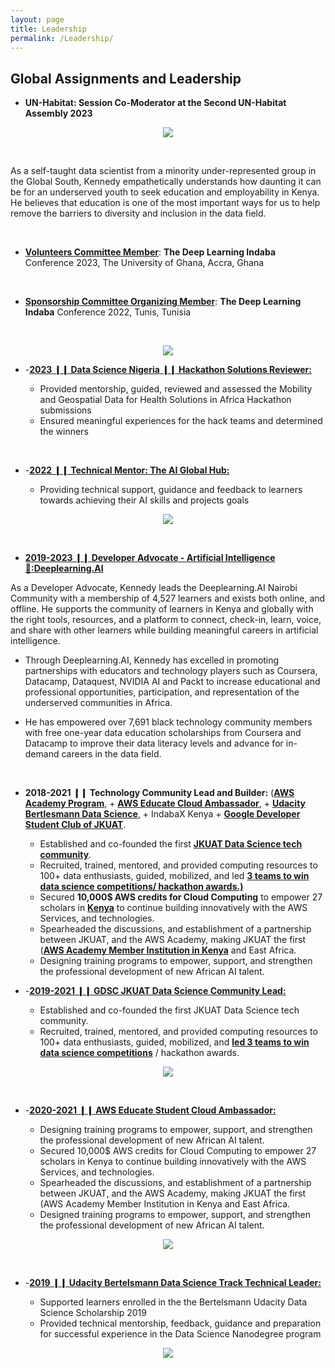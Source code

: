 ```yaml
---
layout: page
title: Leadership
permalink: /Leadership/
---
```

## Global Assignments and Leadership

-   **UN-Habitat: Session Co-Moderator at the Second UN-Habitat Assembly 2023**

<center>
  <figure>
    <img src="https://raw.githubusercontent.com/kennedykwangari/kennedykwangari.github.io/master/images/unhab2.jfif">
      </figure>
</center>

<br/>

As a self-taught data scientist from a minority under-represented group in the Global South, Kennedy empathetically understands how daunting it can be for an underserved youth to seek education and employability in Kenya. He believes that education is one of the most important ways for us to help remove the barriers to diversity and inclusion in the data field.

<br/>

-   [**Volunteers Committee Member**](https://drive.google.com/file/d/1K2H_suKAgD2UbmOHBivF7b-gbk5nabyQ/view?usp=sharing): **The Deep Learning Indaba** Conference 2023, The University of Ghana, Accra, Ghana
  <br/>
  
-   [**Sponsorship Committee Organizing Member**](https://deeplearningindaba.com/2022/indaba/organisers/): **The Deep Learning Indaba** Conference 2022, Tunis, Tunisia
 
<br/>

<center>
  <figure>
    <img src="https://raw.githubusercontent.com/kennedykwangari/kennedykwangari.github.io/master/images/dliaccra.jpg">
      </figure>
</center>

-  -[**2023 ❙❙ Data Science Nigeria ❙❙ Hackathon Solutions Reviewer:**](https://drive.google.com/file/d/14CM-g9TzLwccVbohp9ZUV1_EFaryKIi2/view)

    -   Provided mentorship, guided, reviewed and assessed the Mobility and Geospatial Data for Health Solutions in Africa Hackathon submissions
    -   Ensured meaningful experiences for the hack teams and determined the winners


<br/>

-  -[**2022 ❙❙ Technical Mentor: The AI Global Hub:**](https://globalaihub.com/top-50-thought-leaders-to-influence-your-mind)

    -   Providing technical support, guidance and feedback to learners towards achieving their AI skills and projects goals

<center>
  <figure>
    <img src="https://raw.githubusercontent.com/kennedykwangari/kennedykwangari.github.io/master/images/aiglobalhub.jpg">
      </figure>
</center>

<br/>

-   [**2019-2023 ❙❙ Developer Advocate - Artificial Intelligence 🥑:Deeplearning.AI**](https://www.deeplearning.ai/breaking-into-ai-juggling-work-projects-and-personal-life-with-kennedy-wangari/)

As a Developer Advocate, Kennedy leads the Deeplearning.AI Nairobi Community with a membership of 4,527 learners and exists both online, and offline.  He supports the community of learners in Kenya and globally with the right tools, resources, and a platform to connect, check-in, learn, voice, and share with other learners while building meaningful careers in artificial intelligence.

- Through Deeplearning.AI, Kennedy has excelled in promoting partnerships with educators and technology players such as Coursera, Datacamp, Dataquest, NVIDIA AI and Packt to increase educational and professional opportunities, participation, and representation of the underserved communities in Africa.
  
- He has empowered over 7,691 black technology community members with free one-year data education scholarships from Coursera and Datacamp to improve their data literacy levels and advance for in-demand careers in the data field.
  
  <br/>

-   **2018-2021 ❙❙ Technology Community Lead and Builder:** ([**AWS Academy Program**](https://aws.amazon.com/training/awsacademy/), + [**AWS Educate Cloud Ambassador**](https://aws.amazon.com/blogs/publicsector/aws-educate-announces-inaugural-student-ambassador-cohort/), + [**Udacity Bertlesmann Data Science**](https://mobile.twitter.com/kennedykwangari/status/1204121397024428033), + IndabaX Kenya + [**Google Developer Student Club of JKUAT**](https://twitter.com/dscjkuat/status/1204285957966630913).

    -   Established and co-founded the first [**JKUAT Data Science tech community**](https://twitter.com/dscjkuat/status/1204285957966630913).
    -   Recruited, trained, mentored, and provided computing resources to 100+ data enthusiasts, guided, mobilized, and led [**3 teams to win data science competitions/ hackathon awards.)**](http://discover.jkuat.ac.ke/jkuat-students-top-at-the-2019-oracle-student-hackathon/)
    -   Secured **10,000$ AWS credits for Cloud Computing** to empower 27 scholars in [**Kenya**](https://twitter.com/dscjkuat) to continue building innovatively with the AWS Services, and technologies. 
    -   Spearheaded the discussions, and establishment of a partnership between JKUAT, and the AWS Academy, making JKUAT the first ([**AWS Academy Member Institution in Kenya**](https://aws.amazon.com/training/awsacademy/) and East Africa.
    -   Designing training programs to empower, support, and strengthen the professional development of new African AI talent. 


-  -[**2019-2021 ❙❙ GDSC JKUAT Data Science Community Lead:**](https://twitter.com/dscjkuat)

    -   Established and co-founded the first JKUAT Data Science tech community.
    -   Recruited, trained, mentored, and provided computing resources to 100+ data enthusiasts, guided, mobilized, and [**led 3 teams to win data science competitions**](https://dailyactive.info/2019/03/27/congrats-4-students-feted-at-oracle-student-hackathon-challenge/) / hackathon awards.



<center>
  
  <figure>
    <img src="https://raw.githubusercontent.com/kennedykwangari/kennedykwangari.github.io/master/images/dscjkuat.jpg">
      </figure>
</center>

<br/>


-  -[**2020-2021 ❙❙ AWS Educate Student Cloud Ambassador:**](https://aws.amazon.com/blogs/publicsector/aws-educate-announces-inaugural-student-ambassador-cohort/)

    -   Designing training programs to empower, support, and strengthen the professional development of new African AI talent.
    -   Secured 10,000$ AWS credits for Cloud Computing to empower 27 scholars in Kenya to continue building innovatively with the AWS Services, and technologies.
    -   Spearheaded the discussions, and establishment of a partnership between JKUAT, and the AWS Academy, making JKUAT the first (AWS Academy Member Institution in Kenya and East Africa.
    -   Designed training programs to empower, support, and strengthen the professional development of new African AI talent.

<center>
  <figure>
    <img src="https://raw.githubusercontent.com/kennedykwangari/kennedykwangari.github.io/master/images/awseducate.jpeg">
      </figure>
</center>

<br/>

-  -[**2019 ❙❙ Udacity Bertelsmann Data Science Track Technical Leader:**](https://docs.google.com/spreadsheets/d/1P88ZSsQ2MXXda-NBoDi5nD5B1xk0QPYs8dhtKUYXYhE/edit#gid=0)

    -   Supported learners enrolled in the the Bertelsmann Udacity Data Science Scholarship 2019
    -   Provided technical mentorship, feedback, guidance and preparation for successful experience in the Data Science Nanodegree program

<center>
  <figure>
    <img src="https://raw.githubusercontent.com/kennedykwangari/kennedykwangari.github.io/master/images/udacitydata.jpg">
      </figure>
</center>

<br/>








